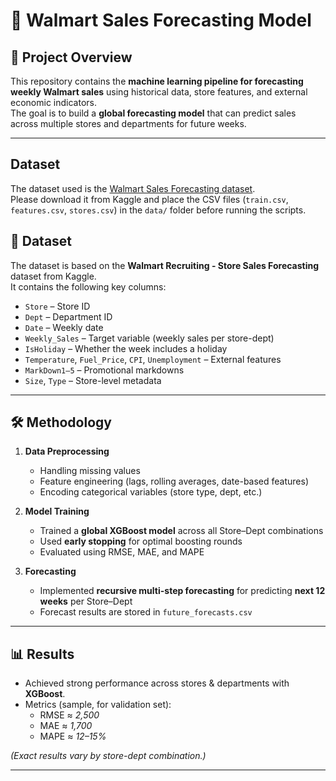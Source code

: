 # 🛒 Walmart Sales Forecasting Model

## 📌 Project Overview
This repository contains the **machine learning pipeline for forecasting weekly Walmart sales** using historical data, store features, and external economic indicators.  
The goal is to build a **global forecasting model** that can predict sales across multiple stores and departments for future weeks.

---
## Dataset
The dataset used is the [Walmart Sales Forecasting dataset](https://www.kaggle.com/c/walmart-recruiting-store-sales-forecasting).  
Please download it from Kaggle and place the CSV files (`train.csv`, `features.csv`, `stores.csv`) in the `data/` folder before running the scripts.

## 📂 Dataset
The dataset is based on the **Walmart Recruiting - Store Sales Forecasting** dataset from Kaggle.  
It contains the following key columns:

- `Store` – Store ID  
- `Dept` – Department ID  
- `Date` – Weekly date  
- `Weekly_Sales` – Target variable (weekly sales per store-dept)  
- `IsHoliday` – Whether the week includes a holiday  
- `Temperature`, `Fuel_Price`, `CPI`, `Unemployment` – External features  
- `MarkDown1–5` – Promotional markdowns  
- `Size`, `Type` – Store-level metadata  

---

## 🛠️ Methodology
1. **Data Preprocessing**
   - Handling missing values  
   - Feature engineering (lags, rolling averages, date-based features)  
   - Encoding categorical variables (store type, dept, etc.)

2. **Model Training**
   - Trained a **global XGBoost model** across all Store–Dept combinations  
   - Used **early stopping** for optimal boosting rounds  
   - Evaluated using RMSE, MAE, and MAPE

3. **Forecasting**
   - Implemented **recursive multi-step forecasting** for predicting **next 12 weeks** per Store–Dept  
   - Forecast results are stored in `future_forecasts.csv`

---

## 📊 Results
- Achieved strong performance across stores & departments with **XGBoost**.  
- Metrics (sample, for validation set):
  - RMSE ≈ *2,500*  
  - MAE ≈ *1,700*  
  - MAPE ≈ *12–15%*  

*(Exact results vary by store-dept combination.)*

---


